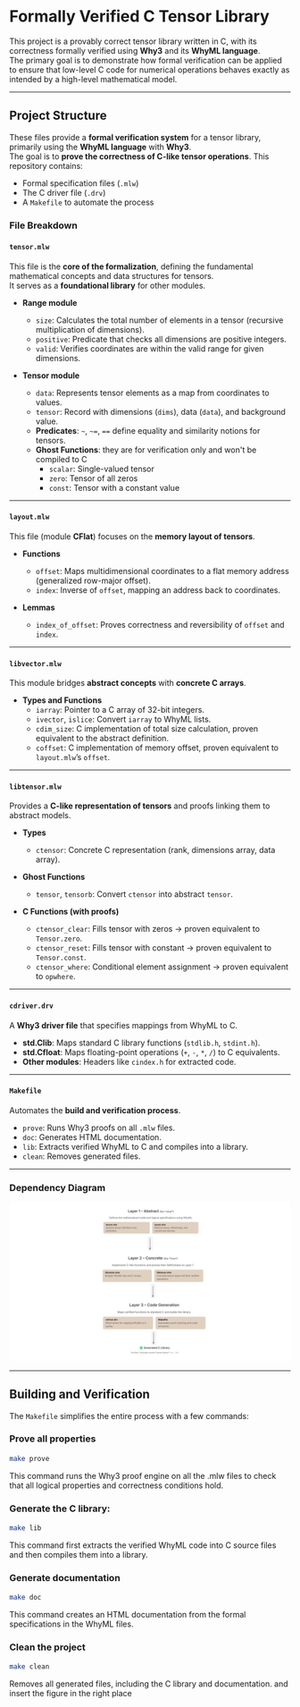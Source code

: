 # Formally Verified C Tensor Library

This project is a provably correct tensor library written in C, with its correctness formally verified using **Why3** and its **WhyML language**.  
The primary goal is to demonstrate how formal verification can be applied to ensure that low-level C code for numerical operations behaves exactly as intended by a high-level mathematical model.

---

## Project Structure

These files provide a **formal verification system** for a tensor library, primarily using the **WhyML language** with **Why3**.  
The goal is to **prove the correctness of C-like tensor operations**.
This repository contains:
   - Formal specification files (`.mlw`)
   - The C driver file (`.drv`)
   - A `Makefile` to automate the process

### File Breakdown

#### `tensor.mlw`
This file is the **core of the formalization**, defining the fundamental mathematical concepts and data structures for tensors.  
It serves as a **foundational library** for other modules.

- **Range module**  
  - `size`: Calculates the total number of elements in a tensor (recursive multiplication of dimensions).  
  - `positive`: Predicate that checks all dimensions are positive integers.  
  - `valid`: Verifies coordinates are within the valid range for given dimensions.  

- **Tensor module**  
  - `data`: Represents tensor elements as a map from coordinates to values.  
  - `tensor`: Record with dimensions (`dims`), data (`data`), and background value.  
  - **Predicates**: `~`, `~=`, `==` define equality and similarity notions for tensors.  
  - **Ghost Functions**:  they are for verification only and won't be compiled to C
    - `scalar`: Single-valued tensor  
    - `zero`: Tensor of all zeros  
    - `const`: Tensor with a constant value  

---

#### `layout.mlw`
This file (module **CFlat**) focuses on the **memory layout of tensors**.

- **Functions**  
  - `offset`: Maps multidimensional coordinates to a flat memory address (generalized row-major offset).  
  - `index`: Inverse of `offset`, mapping an address back to coordinates.  

- **Lemmas**  
  - `index_of_offset`: Proves correctness and reversibility of `offset` and `index`.

---

#### `libvector.mlw`
This module bridges **abstract concepts** with **concrete C arrays**.

- **Types and Functions**  
  - `iarray`: Pointer to a C array of 32-bit integers.  
  - `ivector`, `islice`: Convert `iarray` to WhyML lists.  
  - `cdim_size`: C implementation of total size calculation, proven equivalent to the abstract definition.  
  - `coffset`: C implementation of memory offset, proven equivalent to `layout.mlw`’s `offset`.

---

#### `libtensor.mlw`
Provides a **C-like representation of tensors** and proofs linking them to abstract models.

- **Types**  
  - `ctensor`: Concrete C representation (rank, dimensions array, data array).  

- **Ghost Functions**  
  - `tensor`, `tensorb`: Convert `ctensor` into abstract `tensor`.  

- **C Functions (with proofs)**  
  - `ctensor_clear`: Fills tensor with zeros → proven equivalent to `Tensor.zero`.  
  - `ctensor_reset`: Fills tensor with constant → proven equivalent to `Tensor.const`.  
  - `ctensor_where`: Conditional element assignment → proven equivalent to `opwhere`.

---

#### `cdriver.drv`
A **Why3 driver file** that specifies mappings from WhyML to C.

- **std.Clib**: Maps standard C library functions (`stdlib.h`, `stdint.h`).  
- **std.Cfloat**: Maps floating-point operations (`+`, `-`, `*`, `/`) to C equivalents.  
- **Other modules**: Headers like `cindex.h` for extracted code.

---

#### `Makefile`
Automates the **build and verification process**.

- `prove`: Runs Why3 proofs on all `.mlw` files.  
- `doc`: Generates HTML documentation.  
- `lib`: Extracts verified WhyML to C and compiles into a library.  
- `clean`: Removes generated files.  

---
### Dependency Diagram

![Project Dependency Graph](imgs/diagram.png)

---

## Building and Verification

The `Makefile` simplifies the entire process with a few commands:

### Prove all properties
```bash
make prove
```
This command runs the Why3 proof engine on all the .mlw files to check that all logical properties and correctness conditions hold. 
### Generate the C library:
```bash
make lib
```
This command first extracts the verified WhyML code into C source files and then compiles them into a library.

### Generate documentation
```bash
make doc
```
This command creates an HTML documentation from the formal specifications in the WhyML files.

### Clean the project
```bash
make clean
```
Removes all generated files, including the C library and documentation. and insert the figure in the right place


